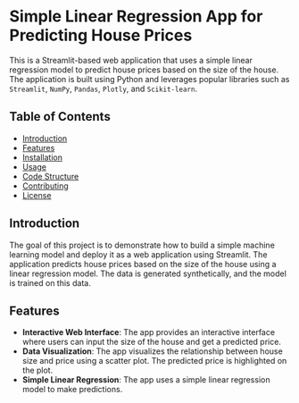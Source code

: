 # Simple Linear Regression App for Predicting House Prices

This is a Streamlit-based web application that uses a simple linear regression model to predict house prices based on the size of the house. The application is built using Python and leverages popular libraries such as `Streamlit`, `NumPy`, `Pandas`, `Plotly`, and `Scikit-learn`.

## Table of Contents

- [Introduction](#introduction)
- [Features](#features)
- [Installation](#installation)
- [Usage](#usage)
- [Code Structure](#code-structure)
- [Contributing](#contributing)
- [License](#license)

## Introduction

The goal of this project is to demonstrate how to build a simple machine learning model and deploy it as a web application using Streamlit. The application predicts house prices based on the size of the house using a linear regression model. The data is generated synthetically, and the model is trained on this data.

## Features

- **Interactive Web Interface**: The app provides an interactive interface where users can input the size of the house and get a predicted price.
- **Data Visualization**: The app visualizes the relationship between house size and price using a scatter plot. The predicted price is highlighted on the plot.
- **Simple Linear Regression**: The app uses a simple linear regression model to make predictions.
